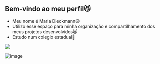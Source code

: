 ## Bem-vindo ao meu perfil😼

- Meu nome é Maria Dieckmann😛
- Utilizo esse espaço para minha organização e compartilhamento dos meus projetos desenvolvidos😿
- Estudo num colegio estadual🏫

![](![image](https://github.com/user-attachments/assets/58f80955-91e2-47ce-a5d3-029f2bbbf6be)
)

![image](https://github.com/user-attachments/assets/58f80955-91e2-47ce-a5d3-029f2bbbf6be)


